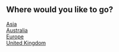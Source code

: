 ## Where would you like to go?  
[Asia](packyourbags.md)  
[Australia](packyourbags.md)  
[Europe](packyourbags.md)  
[United Kingdom](packyourbags.md)  